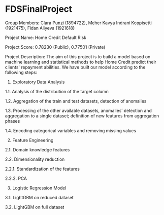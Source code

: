 # FDSFinalProject
Group Members: Clara Punzi (1894722), Meher Kavya Indrani Koppisetti (1921475), Fidan Aliyeva (1921618)

Project Name: Home Credit Default Risk

Project Score: 0.78230 (Public), 0.77501 (Private)

Project Description: The aim of this project is to build a model based on machine learning and statistical methods to help Home Credit predict their clients' repayment abilities. We have built our model according to the following steps:

1. Exploratory Data Analysis

 1.1. Analysis of the distribution of the target column

 1.2. Aggregation of the train and test datasets, detection of anomalies

 1.3. Processing of the other available datasets, anomalies’ detection and aggregation to a single dataset; definition of new features from aggregation phases

 1.4. Encoding categorical variables and removing missing values

2. Feature Engineering

 2.1. Domain knowledge features

 2.2. Dimensionality reduction

  2.2.1. Standardization of the features

  2.2.2. PCA

3. Logistic Regression Model

 3.1. LightGBM on reduced dataset

 3.2. LightGBM on full dataset

